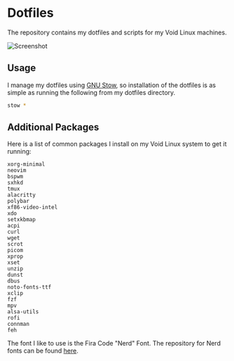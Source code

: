 # Dotfiles
The repository contains my dotfiles and scripts for my Void Linux machines.

![Screenshot](https://s.3xpl0its.xyz/2020-06-23/Screenshot-from-2020-06-23%2019-22-18.png)

## Usage
I manage my dotfiles using [GNU Stow](https://www.gnu.org/software/stow/), so installation of the dotfiles is as simple as running the following from my dotfiles directory.

```bash
stow *
```

## Additional Packages
Here is a list of common packages I install on my Void Linux system to get it running:

```
xorg-minimal
neovim
bspwm
sxhkd
tmux
alacritty
polybar
xf86-video-intel
xdo
setxkbmap
acpi
curl
wget
scrot
picom
xprop
xset
unzip
dunst
dbus
noto-fonts-ttf
xclip
fzf
mpv
alsa-utils
rofi
connman
feh
```

The font I like to use is the Fira Code "Nerd" Font. The repository for Nerd fonts can be found [here](https://github.com/ryanoasis/nerd-fonts).